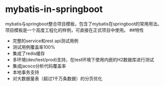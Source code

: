 # mybatis-in-springboot
mybatis与springboot整合项目模板，包含了mybatis在springboot的常用用法。
项目模板是一个高度工程化的样例，可直接在正式项目中使用。
##特性
* 完整的service和rest api测试用例
* 测试用例覆盖率100%
* 集成了redis缓存
* 多环境(dev/test/prod)支持，在test环境下使用内嵌的H2数据库进行测试
* 集成jacoco分析代码覆盖率
* 本地事务支持
* 对大数据量表（超过1千万条数据）的分页优化


